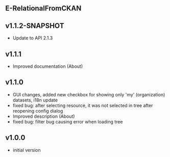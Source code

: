 E-RelationalFromCKAN
----------

v1.1.2-SNAPSHOT
---
* Update to API 2.1.3

v1.1.1
---
* Improved documentation (About)

v1.1.0
---
* GUI changes, added new checkbox for showing only 'my' (organization) datasets, i18n update
* fixed bug: after selecting resource, it was not selected in tree after reopening config dialog
* Improved description (About)
* fixed bug: filter bug causing error when loading tree

v1.0.0
---
* initial version